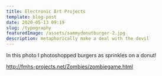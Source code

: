 ```yaml
---
title: Electronic Art Projects
template: blog-post
date: 2020-05-13 09:19
slug: /typography
featuredImage: /assets/sammydonutburger-2.jpg
description: metaphorically make a deal with the devil
---
```


In this photo I photoshopped burgers as sprinkles on a donut!

http://fmhs-projects.net/Zombies/zombiegame.html
